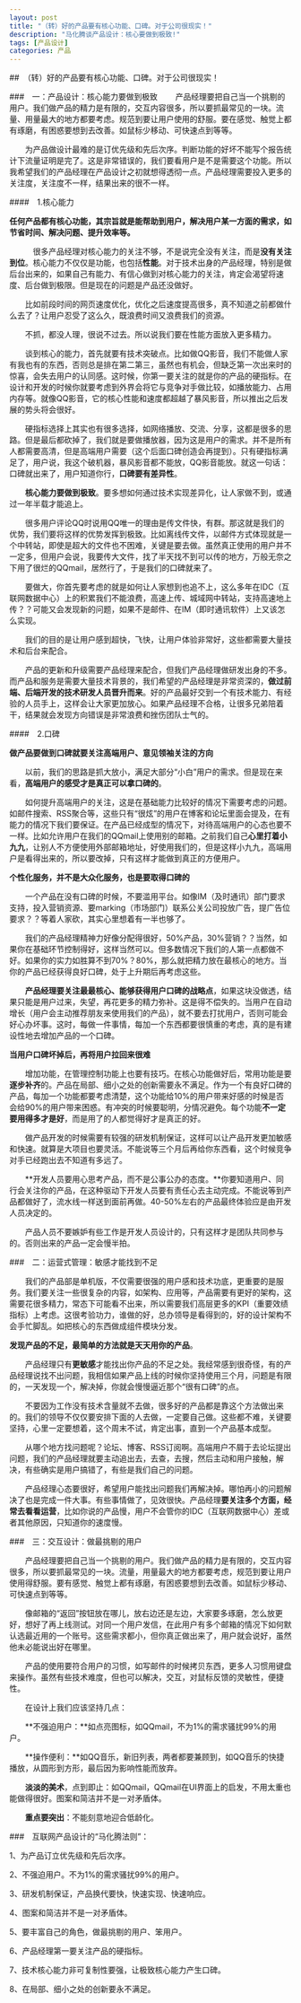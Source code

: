 ```yaml
---
layout: post
title: "（转）好的产品要有核心功能、口碑。对于公司很现实！"
description: "马化腾谈产品设计：核心要做到极致!"
tags: [产品设计]
categories: 产品
---
```


##　（转）好的产品要有核心功能、口碑。对于公司很现实！

###　一：产品设计：核心能力要做到极致
　　产品经理要把自己当一个挑剔的用户。我们做产品的精力是有限的，交互内容很多，所以要抓最常见的一块。流量、用量最大的地方都要考虑。规范到要让用户使用的舒服。要在感觉、触觉上都有琢磨，有困惑要想到去改善。如鼠标少移动、可快速点到等等。

　　为产品做设计最难的是订优先级和先后次序。判断功能的好坏不能写个报告统计下流量证明是完了。这是非常错误的，我们要看用户是不是需要这个功能。所以我希望我们的产品经理在产品设计之初就想得透彻一点。产品经理需要投入更多的关注度，关注度不一样，结果出来的很不一样。

####　1.核心能力

**任何产品都有核心功能，其宗旨就是能帮助到用户，解决用户某一方面的需求，如节省时间、解决问题、提升效率等。**

　　　很多产品经理对核心能力的关注不够，不是说完全没有关注，而是**没有关注到位**。核心能力不仅仅是功能，也包括**性能**。对于技术出身的产品经理，特别是做后台出来的，如果自己有能力、有信心做到对核心能力的关注，肯定会渴望将速度、后台做到极限。但是现在的问题是产品还没做好。

　　比如前段时间的网页速度优化，优化之后速度提高很多，真不知道之前都做什么去了？让用户忍受了这么久，既浪费时间又浪费我们的资源。

　　不抓，都没人理，很说不过去。所以说我们要在性能方面放入更多精力。

　　谈到核心的能力，首先就要有技术突破点。比如做QQ影音，我们不能做人家有我也有的东西，否则总是排在第二第三，虽然也有机会，但缺乏第一次出来时的惊喜，会失去用户的认同感。这时候，你第一要关注的就是你的产品的硬指标。在设计和开发的时候你就要考虑到外界会将它与竞争对手做比较，如播放能力、占用内存等。就像QQ影音，它的核心性能和速度都超越了暴风影音，所以推出之后发展的势头将会很好。

　　硬指标选择上其实也有很多选择，如网络播放、交流、分享，这都是很多的思路。但是最后都砍掉了，我们就是要做播放器，因为这是用户的需求。并不是所有人都需要高清，但是高端用户需要（这个后面口碑创造会再提到）。只有硬指标满足了，用户说，我这个破机器，暴风影音都不能放，QQ影音能放。就这一句话：口碑就出来了，用户知道你行，**口碑要有差异性**。

　　**核心能力要做到极致**。要多想如何通过技术实现差异化，让人家做不到，或通过一年半载才能追上。

　　很多用户评论QQ时说用QQ唯一的理由是传文件快，有群。那这就是我们的优势，我们要将这样的优势发挥到极致。比如离线传文件，以邮件方式体现就是一个中转站，即使是超大的文件也不困难，关键是要去做。虽然真正使用的用户并不一定多，但用户会说，我要传大文件，找了半天找不到可以传的地方，万般无奈之下用了很烂的QQmail，居然行了，于是我们的口碑就来了。

　　要做大，你首先要考虑的就是如何让人家想到也追不上，这么多年在IDC（互联网数据中心）上的积累我们不能浪费，高速上传、城域网中转站，支持高速地上传？？可能又会发现新的问题，如果不是邮件、在IM（即时通讯软件）上又该怎么实现。

　　我们的目的是让用户感到超快，飞快，让用户体验非常好，这些都需要大量技术和后台来配合。

　　产品的更新和升级需要产品经理来配合，但我们产品经理做研发出身的不多。而产品和服务是需要大量技术背景的，我们希望的产品经理是非常资深的，**做过前端、后端开发的技术研发人员晋升而来**。好的产品最好交到一个有技术能力、有经验的人员手上，这样会让大家更加放心。如果产品经理不合格，让很多兄弟陪着干，结果就会发现方向错误是非常浪费和挫伤团队士气的。

####　2.口碑

**做产品要做到口碑就要关注高端用户、意见领袖关注的方向**

　　以前，我们的思路是抓大放小，满足大部分“小白”用户的需求。但是现在来看，**高端用户的感受才是真正可以拿口碑的**。

　　如何提升高端用户的关注，这是在基础能力比较好的情况下需要考虑的问题。如邮件搜索、RSS聚合等，这些只有“很炫”的用户在博客和论坛里面会提及，在有能力的情况下我们要保证。在产品已经成型的情况下，对待高端用户的心态也要不一样。比如允许用户在我们的QQmail上使用别的邮箱。之前我们自己**心里打着小九九**，让别人不方便使用外部邮箱地址，好使用我们的，但是这样小九九，高端用户是看得出来的，所以要改掉，只有这样才能做到真正的方便用户。

**个性化服务，并不是大众化服务，也是要取得口碑的**

　　一个产品在没有口碑的时候，不要滥用平台。如像IM（及时通讯）部门要求支持，投入营销资源、要marking（市场部门）联系公关公司投放广告，提广告位要求？？等着人家砍，其实心里想着有一半也够了。

　　我们的产品经理精神力好像分配得很好，50%产品，30%营销？？当然，如果你在基础环节控制得好，这样当然可以。但多数情况下我们的人第一点都做不好。如果你的实力如胜算不到70%？80%，那么就把精力放在最核心的地方。当你的产品已经获得良好口碑，处于上升期后再考虑这些。

　　**产品经理要关注最最核心、能够获得用户口碑的战略点**，如果这块没做透，结果只能是用户过来，失望，再花更多的精力弥补。这是得不偿失的。当用户在自动增长（用户会主动推荐朋友来使用我们的产品），就不要去打扰用户，否则可能会好心办坏事。这时，每做一件事情，每加一个东西都要很慎重的考虑，真的是有建设性地去增加产品的一个口碑。

**当用户口碑坏掉后，再将用户拉回来很难**

　　增加功能，在管理控制功能上也要有技巧。在核心功能做好后，常用功能是要**逐步补齐**的。产品在局部、细小之处的创新需要永不满足。作为一个有良好口碑的产品，每加一个功能都要考虑清楚，这个功能给10%的用户带来好感的时候是否会给90%的用户带来困惑。有冲突的时候要聪明，分情况避免。每个功能**不一定要用得多才是好**，而是用了的人都觉得好才是真正的好。

　　做产品开发的时候需要有较强的研发机制保证，这样可以让产品开发更加敏感和快速。就算是大项目也要灵活。不能说等三个月后再给你东西看，这个时候竞争对手已经跑出去不知道有多远了。

　　**开发人员要用心思考产品，而不是公事公办的态度。**你要知道用户、同行会关注你的产品，在这种驱动下开发人员要有责任心去主动完成。不能说等到产品都做好了，流水线一样送到面前再做。40-50%左右的产品最终体验应是由开发人员决定的。

　　产品人员不要嫉妒有些工作是开发人员设计的，只有这样才是团队共同参与的。否则出来的产品一定会慢半拍。

###　二：运营式管理：敏感才能找到不足

　　我们的产品部是单机版，不仅需要很强的用户感和技术功底，更重要的是服务。我们要关注一些很复杂的内容，如架构、应用等，产品需要有更好的架构，这需要花很多精力，常态下可能看不出来，所以需要我们高层更多的KPI（重要效绩指标）上考虑。这很考验功力，谁做的好，总办领导是看得到的，好的设计架构不会手忙脚乱。如把核心的东西做成组件模块分发。

**发现产品的不足，最简单的方法就是天天用你的产品**。

　　产品经理只有**更敏感**才能找出你产品的不足之处。我经常感到很奇怪，有的产品经理说找不出问题，我相信如果产品上线的时候你坚持使用三个月，问题是有限的，一天发现一个，解决掉，你就会慢慢逼近那个“很有口碑”的点。

　　不要因为工作没有技术含量就不去做，很多好的产品都是靠这个方法做出来的。我们的领导不仅仅要安排下面的人去做，一定要自己做。这些都不难，关键要坚持，心里一定要想着，这个周末不试，肯定出事，直到一个产品基本成型。

　　从哪个地方找问题呢？论坛、博客、RSS订阅啊。高端用户不屑于去论坛提出问题，我们的产品经理就要主动追出去，去查，去搜，然后主动和用户接触，解决，有些确实是用户搞错了，有些是我们自己的问题。

　　产品经理心态要很好，希望用户能找出问题我们再解决掉。哪怕再小的问题解决了也是完成一件大事。有些事情做了，见效很快。产品经理**要关注多个方面，经常去看看运营**，比如你说的产品慢，用户不会管你的IDC（互联网数据中心）差或者其他原因，只知道你的速度慢。

###　三：交互设计：做最挑剔的用户

　　产品经理要把自己当一个挑剔的用户。我们做产品的精力是有限的，交互内容很多，所以要抓最常见的一块。流量，用量最大的地方都要考虑，规范到要让用户使用得舒服。要有感觉、触觉上都有琢磨，有困惑要想到去改善。如鼠标少移动、可快速点到等等。

　　像邮箱的“返回”按钮放在哪儿，放右边还是左边，大家要多琢磨，怎么放更好，想好了再上线测试。对同一个用户发信，在此用户有多个邮箱的情况下如何默认选最近用的一个账号。这些需求都小，但你真正做出来了，用户就会说好，虽然他未必能说出好在哪里。

　　产品的使用要符合用户的习惯，如写邮件的时候拷贝东西，更多人习惯用键盘来操作。虽然有些技术难度，但也可以解决，交互，对鼠标反馈的灵敏性，便捷性。

　　在设计上我们应该坚持几点：

　　**不强迫用户：**如点亮图标，如QQmail，不为1%的需求骚扰99%的用户。

　　**操作便利：**如QQ音乐，新旧列表，两者都要兼顾到，如QQ音乐的快捷播放，从圆形到方形，最后因为影响性能而放弃。

　　**淡淡的美术**，点到即止：如QQmail，QQmail在UI界面上的启发，不用太重也能做得很好。图案和简洁并不是一对矛盾体。

　　**重点要突出**：不能刻意地迎合低龄化。

###　互联网产品设计的“马化腾法则”：

1、为产品订立优先级和先后次序。

2、不强迫用户。不为1%的需求骚扰99%的用户。

3、研发机制保证，产品换代要快，快速实现、快速响应。

4、图案和简洁并不是一对矛盾体。

5、要丰富自己的角色，做最挑剔的用户、笨用户。

6、产品经理第一要关注产品的硬指标。

7、技术核心能力非可复制性要强，让极致核心能力产生口碑。

8、在局部、细小之处的创新要永不满足。